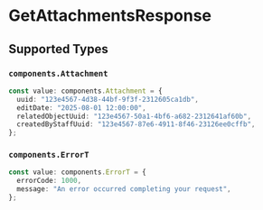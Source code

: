 # GetAttachmentsResponse


## Supported Types

### `components.Attachment`

```typescript
const value: components.Attachment = {
  uuid: "123e4567-4d38-44bf-9f3f-2312605ca1db",
  editDate: "2025-08-01 12:00:00",
  relatedObjectUuid: "123e4567-50a1-4bf6-a682-2312641af60b",
  createdByStaffUuid: "123e4567-87e6-4911-8f46-23126ee0cffb",
};
```

### `components.ErrorT`

```typescript
const value: components.ErrorT = {
  errorCode: 1000,
  message: "An error occurred completing your request",
};
```


